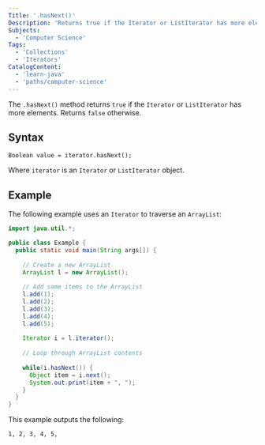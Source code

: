 ```yaml
---
Title: '.hasNext()'
Description: 'Returns true if the Iterator or ListIterator has more elements. Returns false otherwise.'
Subjects:
  - 'Computer Science'
Tags:
  - 'Collections'
  - 'Iterators'
CatalogContent:
  - 'learn-java'
  - 'paths/computer-science'
---
```


The `.hasNext()` method returns `true` if the `Iterator` or `ListIterator` has more elements. Returns `false` otherwise.

## Syntax

```pseudo
Boolean value = iterator.hasNext();
```

Where `iterator` is an `Iterator` or `ListIterator` object.

## Example

The following example uses an `Iterator` to traverse an `ArrayList`:

```java
import java.util.*;

public class Example {
  public static void main(String args[]) {
    
    // Create a new ArrayList
    ArrayList l = new ArrayList();
    
    // Add some items to the ArrayList
    l.add(1);
    l.add(2);
    l.add(3);
    l.add(4);
    l.add(5);
    
    Iterator i = l.iterator();
    
    // Loop through ArrayList contents
    
    while(i.hasNext()) {
      Object item = i.next();
      System.out.print(item + ", ");
    }
  }
}
```

This example outputs the following:

```shell
1, 2, 3, 4, 5, 
```
